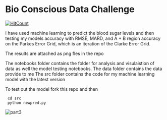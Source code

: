 # Bio Conscious Data Challenge
[![HitCount](http://hits.dwyl.com/gagan3012/https://githubcom/gagan3012/Bio-Conscious-Data-Challenge.svg)](http://hits.dwyl.com/gagan3012/https://githubcom/gagan3012/Bio-Conscious-Data-Challenge)



I have used machine learning to predict the blood sugar levels and then testing my models accuracy with RMSE, MARD, and A + B region accuracy on the Parkes Error Grid, which is an iteration of the Clarke Error Grid.   

The results are attached as png fles in the repo 

The notebooks folder contains the folder for analysis and visulaistion of data as well the model testing notebooks.
The data folder contains the data provide to me 
The src folder contains the code for my machine learning model with the latest version 

To test out the model fork this repo and then 
```
 cd src 
 python newpred.py 
```

![part3](https://user-images.githubusercontent.com/49101362/77247279-7e95fc00-6c55-11ea-9598-fb3a1ed24e9b.png)
